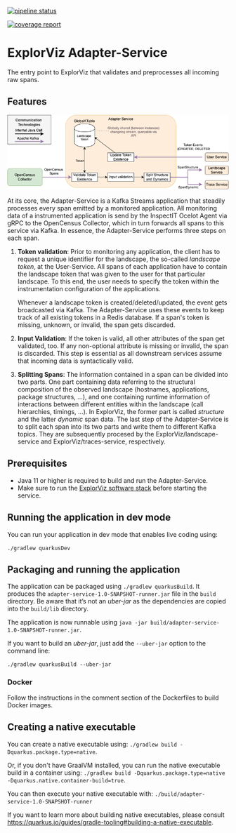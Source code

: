 [![pipeline status](https://git.se.informatik.uni-kiel.de/ExplorViz/code/adapter-service/badges/master/pipeline.svg)](https://git.se.informatik.uni-kiel.de/ExplorViz/code/adapter-service/-/commits/master) 

[![coverage report](https://git.se.informatik.uni-kiel.de/ExplorViz/code/adapter-service/badges/master/coverage.svg)](https://git.se.informatik.uni-kiel.de/ExplorViz/code/adapter-service/-/commits/master)

# ExplorViz Adapter-Service

The entry point to ExplorViz that validates and preprocesses all incoming raw spans.

## Features

![adapter-service](.docs/adapter-service.png)

At its core, the Adapter-Service is a Kafka Streams application that steadily processes every span emitted by a monitored application.
All monitoring data of a instrumented application is send by the InspectIT Ocelot Agent via gRPC to the OpenCensus Collector, which in turn forwards all spans to this service via Kafka.
In essence, the Adapter-Service performs three steps on each span.

1. **Token validation**: 
   Prior to monitoring any application, the client has to request a unique identifier for the landscape, the so-called *landscape token*, at the User-Service.
   All spans of each application have to contain the landscape token that was given to the user for that particular landscape.
   To this end, the user needs to specify the token within the instrumentation configuration of the applications. 
   
   Whenever a landscape token is created/deleted/updated, the event gets broadcasted via Kafka.
   The Adapter-Service uses these events to keep track of all existing tokens in a Redis database. 
   If a span's token is missing, unknown, or invalid, the span gets discarded.
2. **Input Validation**: 
   If the token is valid, all other attributes of the span get validated, too. 
   If any non-optional attribute is missing or invalid, the span is discarded. 
   This step is essential as all downstream services assume that incoming data is syntactically valid.
3. **Splitting Spans**: 
   The information contained in a span can be divided into two parts. 
   One part containing data referring to the structural composition of the observed landscape (hostnames, applications, package structures, ...),
   and one containing runtime information of interactions between different entities within the landscape (call hierarchies, timings, ...).
   In ExplorViz, the former part is called *structure* and the latter *dynamic* span data.
   The last step of the Adapter-Service is to split each span into its two parts and write them to different Kafka topics.
   They are subsequently procesed by the ExplorViz/landscape-service and ExplorViz/traces-service, respectively.


## Prerequisites

- Java 11 or higher is required to build and run the Adapter-Service.
- Make sure to run the [ExplorViz software stack](https://git.se.informatik.uni-kiel.de/ExplorViz/code/deployment) before starting the service.

## Running the application in dev mode

You can run your application in dev mode that enables live coding using:
```
./gradlew quarkusDev
```

## Packaging and running the application

The application can be packaged using `./gradlew quarkusBuild`.
It produces the `adapter-service-1.0-SNAPSHOT-runner.jar` file in the `build` directory.
Be aware that it’s not an _uber-jar_ as the dependencies are copied into the `build/lib` directory.

The application is now runnable using `java -jar build/adapter-service-1.0-SNAPSHOT-runner.jar`.

If you want to build an _uber-jar_, just add the `--uber-jar` option to the command line:
```
./gradlew quarkusBuild --uber-jar
```

### Docker
Follow the instructions in the comment section of the Dockerfiles to build Docker images.

## Creating a native executable

You can create a native executable using: `./gradlew build -Dquarkus.package.type=native`.

Or, if you don't have GraalVM installed, you can run the native executable build in a container using: `./gradlew build -Dquarkus.package.type=native -Dquarkus.native.container-build=true`.

You can then execute your native executable with: `./build/adapter-service-1.0-SNAPSHOT-runner`

If you want to learn more about building native executables, please consult https://quarkus.io/guides/gradle-tooling#building-a-native-executable.
